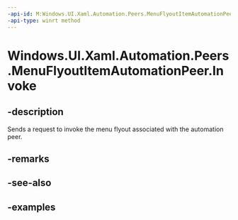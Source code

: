 ```yaml
---
-api-id: M:Windows.UI.Xaml.Automation.Peers.MenuFlyoutItemAutomationPeer.Invoke
-api-type: winrt method
---
```


<!-- Method syntax.
public void MenuFlyoutItemAutomationPeer.Invoke()
-->

# Windows.UI.Xaml.Automation.Peers.MenuFlyoutItemAutomationPeer.Invoke


## -description

Sends a request to invoke the menu flyout associated with the automation peer.



## -remarks

## -see-also

## -examples

